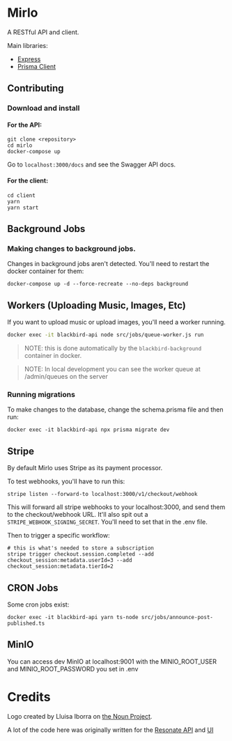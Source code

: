 # Mirlo

A RESTful API and client.

Main libraries:

- [Express](https://expressjs.com/)
- [Prisma Client](https://www.prisma.io/docs)

## Contributing

### Download and install

#### For the API:

```
git clone <repository>
cd mirlo
docker-compose up
```

Go to `localhost:3000/docs` and see the Swagger API docs.

#### For the client:

```
cd client
yarn
yarn start
```

## Background Jobs

### Making changes to background jobs.

Changes in background jobs aren't detected. You'll need to restart the docker container for them:

```
docker-compose up -d --force-recreate --no-deps background
```

## Workers (Uploading Music, Images, Etc)

If you want to upload music or upload images, you'll need a worker running.

```sh
docker exec -it blackbird-api node src/jobs/queue-worker.js run
```

> NOTE: this is done automatically by the `blackbird-background` container in docker.

> NOTE: In local development you can see the worker queue at /admin/queues on the server

### Running migrations

To make changes to the database, change the schema.prisma file and then run:

```
docker exec -it blackbird-api npx prisma migrate dev
```

## Stripe

By default Mirlo uses Stripe as its payment processor.

To test webhooks, you'll have to run this:

```
stripe listen --forward-to localhost:3000/v1/checkout/webhook
```

This will forward all stripe webhooks to your localhost:3000, and send them to the checkout/webhook URL. It'll also spit out a `STRIPE_WEBHOOK_SIGNING_SECRET`. You'll need to set that in the .env file.

Then to trigger a specific workflow:

```
# this is what's needed to store a subscription
stripe trigger checkout.session.completed --add checkout_session:metadata.userId=3 --add checkout_session:metadata.tierId=2
```

## CRON Jobs

Some cron jobs exist:

```
docker exec -it blackbird-api yarn ts-node src/jobs/announce-post-published.ts
```

## MinIO

You can access dev MinIO at localhost:9001 with the MINIO_ROOT_USER and MINIO_ROOT_PASSWORD you set in .env

# Credits

Logo created by Lluisa Iborra on [the Noun Project](https://thenounproject.com/icon/bird-818956/).

A lot of the code here was originally written for the [Resonate API](https://github.com/resonatecoop/api) and [UI](https://github.com/resonatecoop/beam/)
